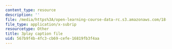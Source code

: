 ```yaml
---
content_type: resource
description: ''
file: /media/https%3A/open-learning-course-data-rc.s3.amazonaws.com/18-01sc-single-variable-calculus-fall-2010/567b9f4b4fc3cb69cefe16819fb3f4aa_BGE3wb7H2PA.srt
file_type: application/x-subrip
resourcetype: Other
title: 3play caption file
uid: 567b9f4b-4fc3-cb69-cefe-16819fb3f4aa
---
```

